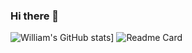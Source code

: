 ### Hi there 👋
![William's GitHub stats](https://github-readme-stats.vercel.app/api?username=wi2liamalpha&show_icons=true&theme=highcontrast&hide=contribs)]
![Readme Card](https://github-readme-stats.vercel.app/api/pin/?username=wi2liamalpha&repo=assignment2_onemanarmy)
<!--
**wi2liamalpha/wi2liamalpha** is a ✨ _special_ ✨ repository because its `README.md` (this file) appears on your GitHub profile.

Here are some ideas to get you started:

- 🔭 I’m currently working on ...
- 🌱 I’m currently learning ...
- 👯 I’m looking to collaborate on ...
- 🤔 I’m looking for help with ...
- 💬 Ask me about ...
- 📫 How to reach me: ...
- 😄 Pronouns: ...
- ⚡ Fun fact: ...
-->

